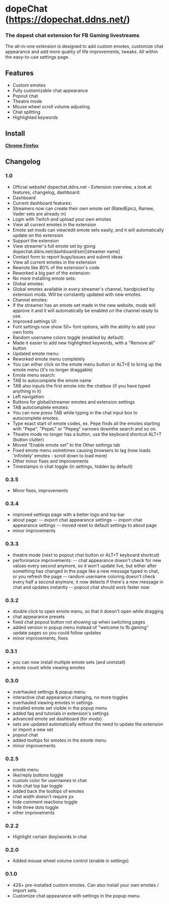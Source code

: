 # dopeChat (https://dopechat.ddns.net/)

### The dopest chat extension for FB Gaming livestreams

The all-in-one extension is designed to add custom emotes, customize chat appearance and add more quality of life improvements, tweaks. All within the easy-to-use settings page.

## Features

- Custom emotes
- Fully customizable chat appearance
- Popout chat
- Theatre mode
- Mouse wheel scroll volume adjusting
- Chat splitting
- Highlighted keywords

## Install

[**Chrome** ](https://chrome.google.com/webstore/detail/dopechat/pfbgacokbnigfgdninjmcgokijpfldkn?hl=en-GB&authuser=3)
[**Firefox** ](https://addons.mozilla.org/en-US/firefox/addon/dopechat/)

## Changelog

### 1.0
- Official website! dopechat.ddns.net - Extension overview, a look at features, changelog, dashboard.
- Dashboard
- Current dashboard features:
- Streamers now can create their own emote set (RatedEpicz, Ramee, Vader sets are already in)
- Login with Twitch and upload your own emotes
- View all current emotes in the extension
- Emote set mods can view/edit emote sets easily, and it will automatically update on the extension
- Support the extension
- View streamer's full emote set by going dopechat.ddns.net/dashboard/set/[streamer name]
- Contact form to report bugs/issues and submit ideas
- View all current emotes in the extension
- Rewrote like 80% of the extension's code
- Reworked a big part of the extension:
- No more installing emote sets:
- Global emotes:
- Global emotes available in every streamer's channel, handpicked by extension mods. Will be constantly updated with new emotes.
- Channel emotes:
- If the streamer has an emote set made in the new website, mods will approve it and it will automatically be enabled on the channel ready to use.
- Improved settings UI:
- Font settings now show 50+ font options, with the ability to add your own fonts
- Random username colors toggle (enabled by default)
- Made it easier to add new highlighted keywords, with a "Remove all" button
- Updated emote menu:
- Reworked emote menu completely
- You can either click on the emote menu button or ALT+E to bring up the emote menu (it's no longer draggable)
- Emote menu search:
- TAB to autocomplete the emote name
- TAB also inputs the first emote into the chatbox (if you have typed anything in it)
- Left navigation:
- Buttons for global/streamer emotes and extension settings
- TAB autocomplete emotes:
- You can now press TAB while typing in the chat input box to autocomplete emotes.
- Type exact start of emote codes, ex. Pepe finds all the emotes starting with "Pepe", "PepeL" or "Pepeg" narrows downthe search and so on.
- Theatre mode no longer has a button, use the keyboard shortcut ALT+T (button clutter)
- Moved "Enable emote set" to the Other settings tab
- Fixed emote menu sometimes causing browsers to lag (now loads 'infinitely' emotes - scroll down to load more)
- Other minor fixes and improvements
- Timestamps in chat toggle (in settings, hidden by default)

### 0.3.5
- Minor fixes, improvements

### 0.3.4
- improved settings page with a better logo and top bar
- about page:
-- export chat appearance settings
-- import chat appearance settings
-- moved reset to default settings to about page
- minor improvements

### 0.3.3
- theatre mode (next to popout chat button or ALT+T keyboard shortcut)
- performance improvements:
-- chat appearance doesn't check for new values every second anymore, so it won't update live, but either after something has changed in the page like a new message typed in chat, or you refresh the page
-- random username coloring doesn't check every half a second anymore, it now detects if there's a new message in chat and updates instantly
-- popout chat should work faster now

### 0.3.2
- double click to open emote menu, so that it doesn't open while dragging
- chat appearance presets
- fixed chat popout button not showing up when switching pages
- added version in popup menu instead of "welcome to fb gaming" update pages so you could follow updates
- minor improvements, fixes

### 0.3.1
- you can now install multiple emote sets (and uninstall)
- emote count while viewing emotes

### 0.3.0
- overhauled settings & popup menu
- interactive chat appearance changing, no more toggles
- overhauled viewing emotes in settings
- installed emote set visible in the popup menu
- added faq and tutorials in extension's settings
- advanced emote set dashboard (for mods)
- sets are updated automatically without the need to update the extension or import a new set
- popout chat
- added tooltips for emotes in the emote menu
- minor improvements 

### 0.2.5
- emote menu
- like/reply buttons toggle
- custom color for usernames in chat
- hide chat top bar toggle
- added back the tooltips of emotes 
- chat width doesn't require px
- hide comment reactions toggle
- hide three dots toggle
- other improvements

### 0.2.2
- Highlight certain (key)words in chat

### 0.2.0
- Added mouse wheel volume control (enable in settings)

### 0.1.0
- 426+ pre-installed custom emotes. Can also install your own emotes / import sets.
- Customize chat appearance with settings in the popup menu.
